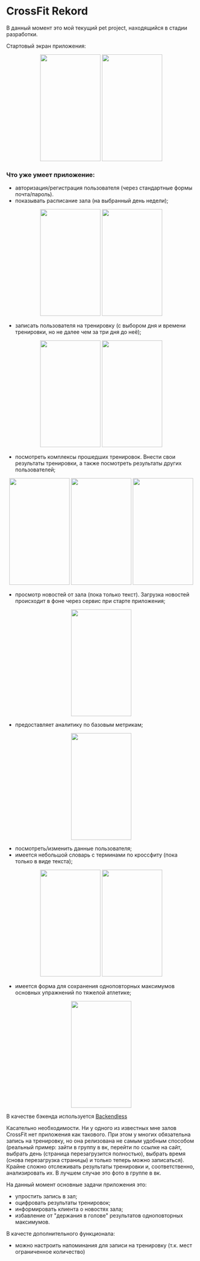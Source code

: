 # CrossFit Rekord

В данный момент это мой текущий pet project, находящийся в стадии разработки.

Стартовый экран приложения:

<p align="center">
<a> <img src="https://user-images.githubusercontent.com/25584477/55539450-566e5f80-56c9-11e9-8143-e44938a3c1cb.png"  height="283" width="160"> </a>
<a> <img src="https://user-images.githubusercontent.com/25584477/56209520-75bba400-605c-11e9-92c3-66420dc50ccc.png"  height="283" width="160"> </a>
</p>

### Что уже умеет приложение:
* авторизация/регистрация пользователя (через стандартные формы почта/пароль). 
* показывать расписание зала (на выбранный день недели);

<p align="center">
<a> <img src="https://user-images.githubusercontent.com/25584477/70217986-3e1c7c00-1753-11ea-953f-5293e787820f.png"  height="283" width="160"> </a>
<align="center">
<a> <img src="https://user-images.githubusercontent.com/25584477/70217975-3ceb4f00-1753-11ea-934f-f214633087af.png"  height="283" width="160"> </a>
</p>

* записать пользователя на тренировку (с выбором дня и времени тренировки, но не далее чем за три дня до неё);

<p align="center">
<a> <img src="https://user-images.githubusercontent.com/25584477/70218475-1aa60100-1754-11ea-95c0-e65cf75a746c.png"  height="283" width="160"> </a>
<align="center">
<a> <img src="https://user-images.githubusercontent.com/25584477/70217973-3ceb4f00-1753-11ea-8c24-91142be9e523.png"  height="283" width="160"> </a>
</p>


* посмотреть комплексы прошедших тренировок. Внести свои результаты тренировки, а также посмотреть результаты других пользователей;

<p align="center">
<a> <img src="https://user-images.githubusercontent.com/25584477/70217984-3e1c7c00-1753-11ea-9430-daa46c5905c8.png"  height="283" width="160"> </a>
<a> <img src="https://user-images.githubusercontent.com/25584477/70217982-3d83e580-1753-11ea-8dd0-94d34cbfd693.png"  height="283" width="160"> </a>
<a> <img src="https://user-images.githubusercontent.com/25584477/70217981-3d83e580-1753-11ea-946e-e7c227c8aa3f.png"  height="283" width="160"> </a>
</p>

* просмотр новостей от зала (пока только текст). Загрузка новостей происходит в фоне через сервис при старте приложения;

<p align="center">
<a> <img src="https://user-images.githubusercontent.com/25584477/70217980-3d83e580-1753-11ea-926d-98c720912415.png"  height="283" width="160"> </a>
</p>


* предоставляет аналитику по базовым метрикам;
<p align="center">
<a> <img src="https://user-images.githubusercontent.com/25584477/69321561-6638b500-0c54-11ea-92da-7f9034c6e02a.png"  height="283" width="160"> </a>
</p>

* посмотреть/изменить данные пользователя;
* имеется небольшой словарь с терминами по кроссфиту (пока только в виде текста);

<p align="center">
<a> <img src="https://user-images.githubusercontent.com/25584477/70217979-3ceb4f00-1753-11ea-8a86-c051ba17f99c.png"  height="283" width="160"> </a>
<a> <img src="https://user-images.githubusercontent.com/25584477/69123642-f2ab7200-0ab2-11ea-8b57-bcc12ef5970d.png"  height="283" width="160"> </a>
</p>

* имеется форма для сохранения одноповторных максимумов основных упражнений по тяжелой атлетике;

<p align="center">
<a> <img src="https://user-images.githubusercontent.com/25584477/69123639-f2ab7200-0ab2-11ea-9f5d-e8b1d6ea955b.png"  height="283" width="160"> </a>
</p>

В качестве бэкенда используется [Backendless](https://backendless.com/)

Касательно необходимости. Ни у одного из известных мне залов CrossFit нет приложения как такового. При этом у многих обязательна запись на тренировку, но она релизована не самым удобным способом (реальный пример: зайти в группу в вк, перейти по ссылке на сайт, выбрать день (страница перезагрузится полностью), выбрать время (снова перезагрузка страницы) и только теперь можно записаться).
Крайне сложно отслеживать результаты тренировки и, соответственно, анализировать их. В лучшем случае это фото в группе в вк.

На данный момент основные задачи приложения это:
* упростить запись в зал;
* оцифровать результаты тренировок;
* информировать клиента о новостях зала;
* избавление от "держания в голове" результатов одноповторных максимумов.

В качесте дополнительного функционала:
* можно настроить напоминания для записи на тренировку (т.к. мест ограниченное количество)

